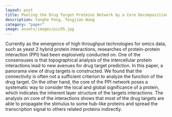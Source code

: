 ```yaml
---
layout: post
title: Peeling the Drug Target Proteins Network by a Core Decomposition Method
description: Yanghe Feng, Tengjiao Wang
category: "paper"
image: assets/images/pic05.jpg
---
```


Currently as the emergence of high throughput technologies for omics data, such as yeast 2 hybrid protein interactions, researches of protein-protein interaction (PPI) had been explosively conducted on. One of the consensuses is that topographical analysis of the intercellular protein interactions lead to new avenues for drug target prediction. In this paper, a panorama view of drug targets is constructed. We found that the connectivity is often not a sufficient criterion to analyze the function of the drug target. On the other hand, the core of the PPI network poses a systematic way to consider the local and global significance of a protein, which indicates the inherent layer structure of the targets interactions.<!--excerpt--> The analysis on core of the interactions shows that most of the drug targets are able to propagate the stimulus to some hub-like proteins and spread the transcription signal to others related proteins indirectly.

